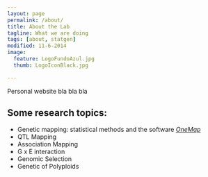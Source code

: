 ```yaml
---
layout: page
permalink: /about/
title: About the Lab
tagline: What we are doing
tags: [about, statgen]
modified: 11-6-2014
image:
  feature: LogoFundoAzul.jpg
  thumb: LogoIconBlack.jpg

---
```


Personal website bla bla bla

## Some research topics:

* Genetic mapping: statistical methods and the software
  [_OneMap_](http://cran.r-project.org/web/packages/onemap/index.html)
* QTL Mapping
* Association Mapping
* G x E interaction
* Genomic Selection
* Genetic of Polyploids
